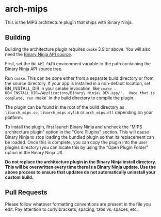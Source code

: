 # arch-mips

This is the MIPS architecture plugin that ships with Binary Ninja.

## Building

Building the architecture plugin requires `cmake` 3.9 or above. You will also need the [Binary Ninja API source](https://github.com/Vector35/binaryninja-api).

First, set the `BN_API_PATH` environment variable to the path containing the Binary Ninja API source tree.

Run `cmake`. This can be done either from a separate build directory or from the source directory. If your app is installed in a non-default location, set BN_INSTALL_DIR in your cmake invocation, like `cmake -DBN_INSTALL_DIR=/Applications/Binary\ Ninja\ DEV.app/'.  Once that is complete, run `make` in the build directory to compile the plugin.

The plugin can be found in the root of the build directory as `libarch_mips.so`, `libarch_mips.dylib` or `arch_mips.dll` depending on your platform.

To install the plugin, first launch Binary Ninja and uncheck the "MIPS architecture plugin" option in the "Core Plugins" section. This will cause Binary Ninja to stop loading the bundled plugin so that its replacement can be loaded. Once this is complete, you can copy the plugin into the user plugins directory (you can locate this by using the "Open Plugin Folder" option in the Binary Ninja UI).

**Do not replace the architecture plugin in the Binary Ninja install directory.  This will be overwritten every time there is a Binary Ninja update. Use the above process to ensure that updates do not automatically uninstall your custom build.**

## Pull Requests

Please follow whatever formatting conventions are present in the file you edit.  Pay attention to curly brackets, spacing, tabs vs. spaces, etc.
